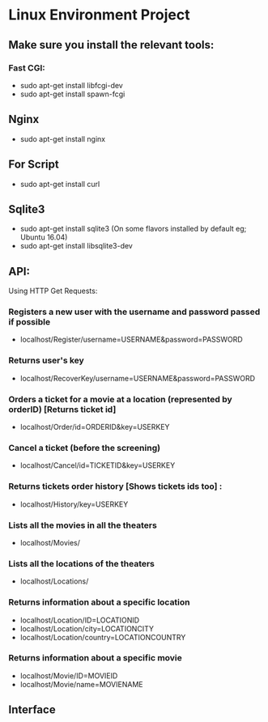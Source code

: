 # Linux Environment Project

## Make sure you install the relevant tools:

### Fast CGI:
- sudo apt-get install libfcgi-dev
- sudo apt-get install spawn-fcgi

## Nginx
- sudo apt-get install nginx

## For Script
- sudo apt-get install curl

## Sqlite3
- sudo apt-get install sqlite3  (On some flavors installed by default eg; Ubuntu 16.04)
- sudo apt-get install libsqlite3-dev



## API:

Using HTTP Get Requests:

### Registers a new user with the username and password passed if possible
- localhost/Register/username=USERNAME&password=PASSWORD

### Returns user's key
- localhost/RecoverKey/username=USERNAME&password=PASSWORD


### Orders a ticket for a movie at a location (represented by orderID) [Returns ticket id]
- localhost/Order/id=ORDERID&key=USERKEY


### Cancel a ticket (before the screening)
- localhost/Cancel/id=TICKETID&key=USERKEY

### Returns tickets order history [Shows tickets ids too] :
- localhost/History/key=USERKEY


### Lists all the movies in all the theaters
- localhost/Movies/

### Lists all the locations of the theaters
- localhost/Locations/

### Returns information about a specific location
- localhost/Location/ID=LOCATIONID
- localhost/Location/city=LOCATIONCITY
- localhost/Location/country=LOCATIONCOUNTRY

### Returns information about a specific movie
- localhost/Movie/ID=MOVIEID
- localhost/Movie/name=MOVIENAME



## Interface
